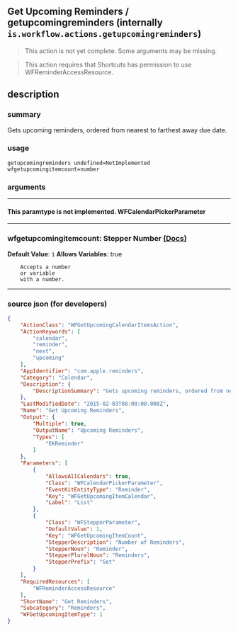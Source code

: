 
## Get Upcoming Reminders / getupcomingreminders (internally `is.workflow.actions.getupcomingreminders`)

> This action is not yet complete. Some arguments may be missing.

> This action requires that Shortcuts has permission to use WFReminderAccessResource.


## description

### summary

Gets upcoming reminders, ordered from nearest to farthest away due date.


### usage
```
getupcomingreminders undefined=NotImplemented wfgetupcomingitemcount=number
```

### arguments

---

#### This paramtype is not implemented. WFCalendarPickerParameter

---

### wfgetupcomingitemcount: Stepper Number [(Docs)](https://pfgithub.github.io/shortcutslang/gettingstarted#stepper-number-fields)
**Default Value**: `1`
**Allows Variables**: true



		Accepts a number 
		or variable
		with a number.

---

### source json (for developers)

```json
{
	"ActionClass": "WFGetUpcomingCalendarItemsAction",
	"ActionKeywords": [
		"calendar",
		"reminder",
		"next",
		"upcoming"
	],
	"AppIdentifier": "com.apple.reminders",
	"Category": "Calendar",
	"Description": {
		"DescriptionSummary": "Gets upcoming reminders, ordered from nearest to farthest away due date."
	},
	"LastModifiedDate": "2015-02-03T08:00:00.000Z",
	"Name": "Get Upcoming Reminders",
	"Output": {
		"Multiple": true,
		"OutputName": "Upcoming Reminders",
		"Types": [
			"EKReminder"
		]
	},
	"Parameters": [
		{
			"AllowsAllCalendars": true,
			"Class": "WFCalendarPickerParameter",
			"EventKitEntityType": "Reminder",
			"Key": "WFGetUpcomingItemCalendar",
			"Label": "List"
		},
		{
			"Class": "WFStepperParameter",
			"DefaultValue": 1,
			"Key": "WFGetUpcomingItemCount",
			"StepperDescription": "Number of Reminders",
			"StepperNoun": "Reminder",
			"StepperPluralNoun": "Reminders",
			"StepperPrefix": "Get"
		}
	],
	"RequiredResources": [
		"WFReminderAccessResource"
	],
	"ShortName": "Get Reminders",
	"Subcategory": "Reminders",
	"WFGetUpcomingItemType": 1
}
```
